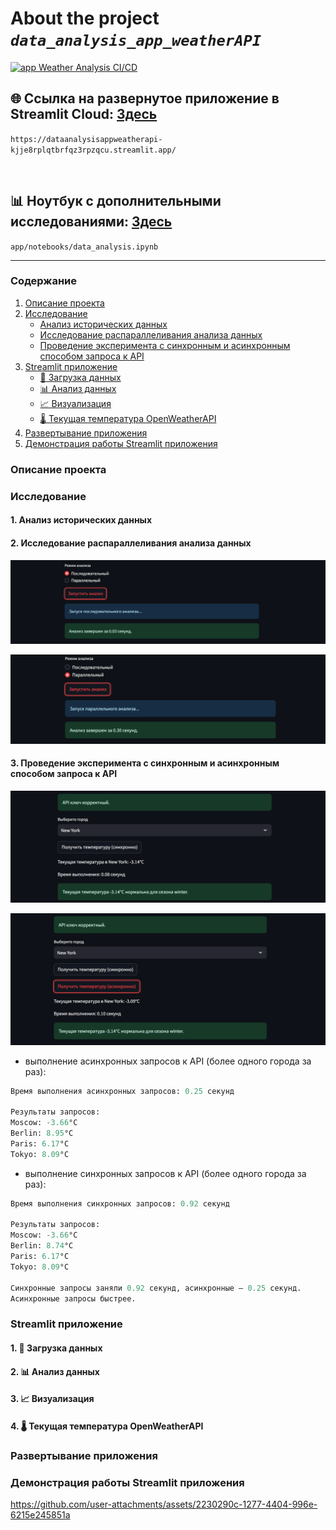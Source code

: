 
# About the project ***`data_analysis_app_weatherAPI`***

[![app Weather Analysis CI/CD](https://github.com/nikfilonenko/data_analysis_app_weatherAPI/actions/workflows/app_weather_analysis.yml/badge.svg)](https://github.com/nikfilonenko/data_analysis_app_weatherAPI/actions/workflows/app_weather_analysis.yml)


## 🌐 Ссылка на развернутое приложение в Streamlit Cloud: [Здесь](https://dataanalysisappweatherapi-kjje8rplqtbrfqz3rpzqcu.streamlit.app/)

`https://dataanalysisappweatherapi-kjje8rplqtbrfqz3rpzqcu.streamlit.app/`

<br>

## 📊 Ноутбук с дополнительными исследованиями: [Здесь](app/notebooks/data_analysis.ipynb)

`app/notebooks/data_analysis.ipynb`


-----

### Содержание

1. [Описание проекта](#01)
2. [Исследование](#02)
   - [Анализ исторических данных](#021)
   - [Исследование распараллеливания анализа данных](#022)
   - [Проведение эксперимента с синхронным и асинхронным способом запроса к API](#023)
4. [Streamlit приложение](#03)
   - [📁 Загрузка данных](#031)
   - [📊 Анализ данных](#032)
   - [📈 Визуализация](#033)
   - [🌡️ Текущая температура OpenWeatherAPI](#034)
5. [Развертывание приложения](#04)
6. [Демонстрация работы Streamlit приложения](#05)

### Описание проекта <a name="01"></a>

### Исследование <a name="02"></a>

#### 1. Анализ исторических данных <a name="021"></a>

#### 2. Исследование распараллеливания анализа данных <a name="022"></a>

![img_4.png](assets/img_4.png)

![img_1.png](assets/img_1.png)

#### 3. Проведение эксперимента с синхронным и асинхронным способом запроса к API <a name="023"></a>

![img_2.png](assets/img_2.png)

![img_3.png](assets/img_3.png)


- выполнение асинхронных запросов к API (более одного города за раз):


```python
Время выполнения асинхронных запросов: 0.25 секунд

Результаты запросов:
Moscow: -3.66°C
Berlin: 8.95°C
Paris: 6.17°C
Tokyo: 8.09°C
```

- выполнение синхронных запросов к API (более одного города за раз):

```python
Время выполнения синхронных запросов: 0.92 секунд

Результаты запросов:
Moscow: -3.66°C
Berlin: 8.74°C
Paris: 6.17°C
Tokyo: 8.09°C

Синхронные запросы заняли 0.92 секунд, асинхронные — 0.25 секунд.
Асинхронные запросы быстрее.
```

### Streamlit приложение <a name="03"></a>

#### 1. 📁 Загрузка данных <a name="031"></a>

#### 2. 📊 Анализ данных <a name="032"></a>

#### 3. 📈 Визуализация <a name="033"></a>

#### 4. 🌡️ Текущая температура OpenWeatherAPI <a name="034"></a>


### Развертывание приложения <a name="04"></a>

### Демонстрация работы Streamlit приложения <a name="05"></a>



https://github.com/user-attachments/assets/2230290c-1277-4404-996e-6215e245851a

